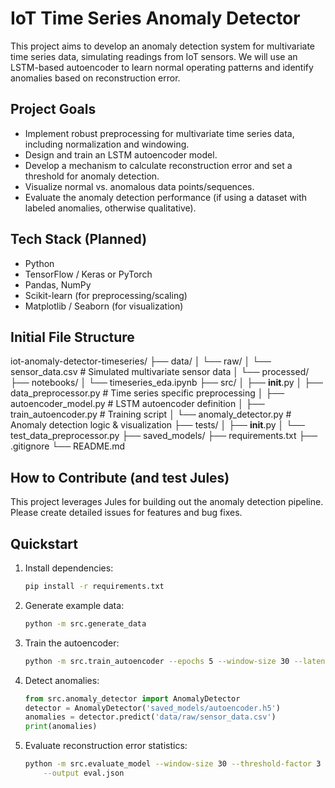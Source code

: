 # IoT Time Series Anomaly Detector

This project aims to develop an anomaly detection system for multivariate time series data, simulating readings from IoT sensors. We will use an LSTM-based autoencoder to learn normal operating patterns and identify anomalies based on reconstruction error.

## Project Goals
- Implement robust preprocessing for multivariate time series data, including normalization and windowing.
- Design and train an LSTM autoencoder model.
- Develop a mechanism to calculate reconstruction error and set a threshold for anomaly detection.
- Visualize normal vs. anomalous data points/sequences.
- Evaluate the anomaly detection performance (if using a dataset with labeled anomalies, otherwise qualitative).

## Tech Stack (Planned)
- Python
- TensorFlow / Keras or PyTorch
- Pandas, NumPy
- Scikit-learn (for preprocessing/scaling)
- Matplotlib / Seaborn (for visualization)

## Initial File Structure
iot-anomaly-detector-timeseries/
├── data/
│   └── raw/
│       └── sensor_data.csv # Simulated multivariate sensor data
│   └── processed/
├── notebooks/
│   └── timeseries_eda.ipynb
├── src/
│   ├── __init__.py
│   ├── data_preprocessor.py # Time series specific preprocessing
│   ├── autoencoder_model.py # LSTM autoencoder definition
│   ├── train_autoencoder.py # Training script
│   └── anomaly_detector.py  # Anomaly detection logic & visualization
├── tests/
│   ├── __init__.py
│   └── test_data_preprocessor.py
├── saved_models/
├── requirements.txt
├── .gitignore
└── README.md

## How to Contribute (and test Jules)
This project leverages Jules for building out the anomaly detection pipeline. Please create detailed issues for features and bug fixes.

## Quickstart

1. Install dependencies:
   ```bash
   pip install -r requirements.txt
   ```
2. Generate example data:
   ```bash
   python -m src.generate_data
   ```
3. Train the autoencoder:
   ```bash
   python -m src.train_autoencoder --epochs 5 --window-size 30 --latent-dim 16 --scaler standard
   ```
4. Detect anomalies:
   ```python
   from src.anomaly_detector import AnomalyDetector
   detector = AnomalyDetector('saved_models/autoencoder.h5')
   anomalies = detector.predict('data/raw/sensor_data.csv')
   print(anomalies)
   ```
5. Evaluate reconstruction error statistics:
   ```bash
   python -m src.evaluate_model --window-size 30 --threshold-factor 3 -\
       --output eval.json
   ```
